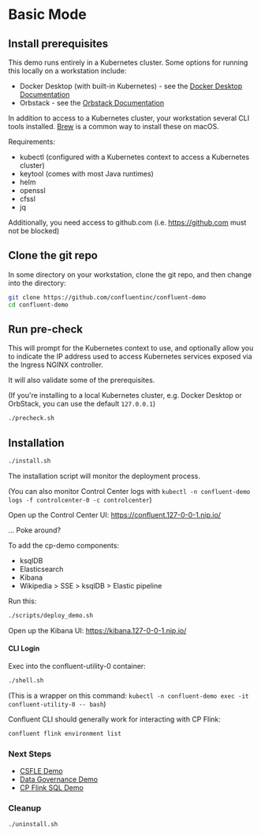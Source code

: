 # Basic Mode

## Install prerequisites

This demo runs entirely in a Kubernetes cluster. Some options for running this locally on a workstation include:

* Docker Desktop (with built-in Kubernetes) - see the [Docker Desktop Documentation](https://docs.docker.com/desktop/features/kubernetes/)
* Orbstack - see the [Orbstack Documentation](https://orbstack.dev/)

In addition to access to a Kubernetes cluster, your workstation several CLI tools installed. [Brew](https://brew.sh/) is a common way to install these on macOS.

Requirements:

* kubectl (configured with a Kubernetes context to access a Kubernetes cluster)
* keytool (comes with most Java runtimes)
* helm
* openssl
* cfssl
* jq

Additionally, you need access to github.com (i.e. https://github.com must not be blocked)

## Clone the git repo

In some directory on your workstation, clone the git repo, and then change into the directory:

```bash
git clone https://github.com/confluentinc/confluent-demo
cd confluent-demo
```

## Run pre-check

This will prompt for the Kubernetes context to use, and optionally allow you to indicate the IP address used to access Kubernetes services exposed via the Ingress NGINX controller.

It will also validate some of the prerequisites.

(If you're installing to a local Kubernetes cluster, e.g. Docker Desktop or OrbStack, you can use the default `127.0.0.1`)

```bash
./precheck.sh
```

## Installation

```bash
./install.sh
```

The installation script will monitor the deployment process.

(You can also monitor Control Center logs with `kubectl -n confluent-demo logs -f controlcenter-0 -c controlcenter`)

Open up the Control Center UI: https://confluent.127-0-0-1.nip.io/

... Poke around?

To add the cp-demo components:
* ksqlDB
* Elasticsearch
* Kibana
* Wikipedia > SSE > ksqlDB > Elastic pipeline

Run this:

```bash
./scripts/deploy_demo.sh
```

Open up the Kibana UI: https://kibana.127-0-0-1.nip.io/

#### CLI Login

Exec into the confluent-utility-0 container:

```bash
./shell.sh
```

(This is a wrapper on this command: `kubectl -n confluent-demo exec -it confluent-utility-0 -- bash`)


Confluent CLI should generally work for interacting with CP Flink:

```bash
confluent flink environment list
```

### Next Steps

* [CSFLE Demo](./02-csfle.md)
* [Data Governance Demo](./02-governance.md)
* [CP Flink SQL Demo](./03-flink-sql-demo.md)

### Cleanup

```bash
./uninstall.sh
```
